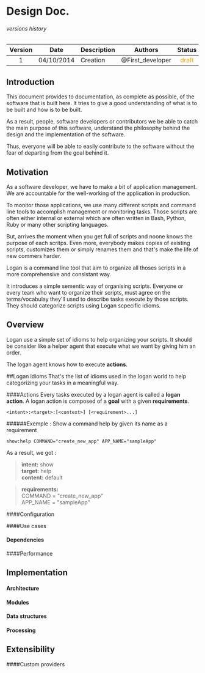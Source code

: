# Design Doc.



###### versions history 
| Version      | Date			| Description  	| Authors         |Status|
| :---------: | :-------------:| ---------| ----------------|:--:|
| 1            | 04/10/2014    | Creation 		|@First_developer |<span style="color:orange">draft</span>|

<!--| 2            | 04/10/2014    | Creation 		|@First_developer |<span style="color:orange">draft</span>|
-->


## Introduction

This document provides to documentation, as complete as possible, of the software that is built here. It tries to give a good understanding of what is to be built and how is to be built. 

As a result, people, software developers or contributors we be able to catch the main purpose of this software, understand the philosophy behind the design and the implementation of the software. 

Thus, everyone will be able to easily contribute to the software without the fear of departing from the goal behind it.


## Motivation
As a software developer, we have to make a bit of application management. We are accountable for the well-working of the application in production. 

To monitor those applications, we use many different scripts and command line tools to accomplish management  or monitoring tasks. Those scripts are often either internal or external which are often written in Bash, Python, Ruby or many other scripting languages. 

But, arrives the moment when you get full of scripts and noone knows the purpose of each scritps. Even more, everybody makes copies of existing scripts, customizes them or simply renames them and that's make the life of new commers harder.

Logan is a command line tool that aim to organize all thoses scripts in a more comprehensive and consistant way.

It introduces a simple sementic way of organising scripts. Everyone or every team who want to organize their scripts, must agree on the terms/vocabulay they'll used to describe tasks execute by those scripts. They should categorize scripts using Logan scpecific idioms.  

  


## Overview
Logan use a simple set of idioms to help organizing your scripts. It should be consider like a helper agent that execute what we want by giving him an order. 

The logan agent knows how to execute **actions**.

##Logan idioms
That's the list of idioms used in the logan world to help categorizing your tasks in a meaningful way.

####Actions
Every tasks executed by a logan agent is called a **logan action**. A logan action is composed of a **goal** with a given **requirements**.

```
<intent>:<target>:[<context>] [<requirement>...]
``` 

######Exemple : Show a command help by given its name as a requirement
```
show:help COMMAND="create_new_app" APP_NAME="sampleApp"
``` 
As a result, we got : 

>**intent:** show<br>
**target:** help<br>
**content:** default<br>

>**requirements:** <br>
>COMMAND = "create_new_app"<br> 
APP_NAME = "sampleApp"

####Configuration


####Use cases

#### Dependencies

####Performance



## Implementation


#### Architecture  


#### Modules


#### Data structures  


#### Processing  

## Extensibility

####Custom providers



